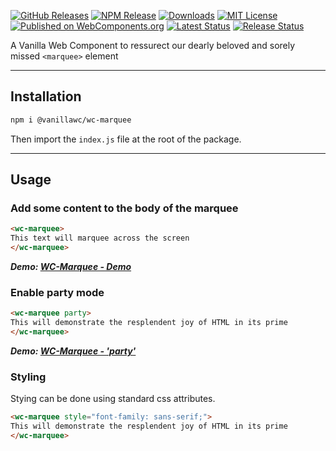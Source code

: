 [![GitHub Releases](https://img.shields.io/github/v/release/vanillawc/wc-marquee.svg)](https://github.com/vanillawc/wc-marquee/releases)
[![NPM Release](https://badgen.net/npm/v/@vanillawc/wc-marquee)](https://www.npmjs.com/package/@vanillawc/wc-marquee)
[![Downloads](https://badgen.net/npm/dt/@vanillawc/wc-marquee)](https://www.npmjs.com/package/@vanillawc/wc-marquee)
[![MIT License](https://img.shields.io/badge/license-MIT-blue.svg)](https://raw.githubusercontent.com/vanillawc/wc-marquee/master/LICENSE)
[![Published on WebComponents.org](https://img.shields.io/badge/webcomponents.org-published-blue.svg)](https://www.webcomponents.org/element/vanillawc/wc-marquee)
[![Latest Status](https://github.com/vanillawc/wc-marquee/workflows/Latest/badge.svg)](https://github.com/vanillawc/wc-marquee/actions)
[![Release Status](https://github.com/vanillawc/wc-marquee/workflows/Release/badge.svg)](https://github.com/vanillawc/wc-marquee/actions)

A Vanilla Web Component to ressurect our dearly beloved and sorely missed `<marquee>` element

 <!-- TODO: Add video graphic here -->

-----

## Installation

```sh
npm i @vanillawc/wc-marquee
```

Then import the `index.js` file at the root of the package.

-----

## Usage

### Add some content to the body of the marquee

```html
<wc-marquee>
This text will marquee across the screen
</wc-marquee>
```

***Demo: [WC-Marquee - Demo][]***

### Enable party mode

```html
<wc-marquee party>
This will demonstrate the resplendent joy of HTML in its prime
</wc-marquee>
```

***Demo: [WC-Marquee - 'party'][]***

### Styling

Stying can be done using standard css attributes.

```html
<wc-marquee style="font-family: sans-serif;">
This will demonstrate the resplendent joy of HTML in its prime
</wc-marquee>
```

[WC-Marquee - Demo]: https://vanillawc.github.io/wc-marquee/demo/basic-usage.html
[WC-Marquee - 'party']: https://vanillawc.github.io/wc-marquee/demo/party-attribute.html